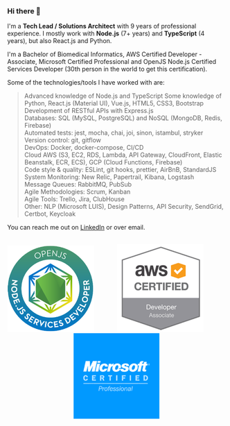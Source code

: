 ### Hi there 👋

I'm a **Tech Lead / Solutions Architect** with 9 years of professional experience.
I mostly work with **Node.js** (7+ years) and **TypeScript** (4 years), but also React.js and Python.

I'm a Bachelor of Biomedical Informatics, AWS Certified Developer - Associate, Microsoft Certified Professional and OpenJS Node.js Certified Services Developer (30th person in the world to get this certification).

Some of the technologies/tools I have worked with are:

> Advanced knowledge of Node.js and TypeScript
> Some knowledge of Python, React.js (Material UI), Vue.js, HTML5, CSS3, Bootstrap   
> Development of RESTful APIs with Express.js  
> Databases: SQL (MySQL, PostgreSQL) and NoSQL (MongoDB, Redis, Firebase)   
> Automated tests: jest, mocha, chai, joi, sinon, istambul, stryker   
> Version control: git, gitflow   
> DevOps: Docker, docker-compose, CI/CD   
> Cloud AWS (S3, EC2, RDS, Lambda, API Gateway, CloudFront, Elastic Beanstalk, ECR, ECS), GCP (Cloud Functions, Firebase)   
> Code style & quality: ESLint, git hooks, prettier, AirBnB, StandardJS   
> System Monitoring: New Relic, Papertrail, Kibana, Logstash   
> Message Queues: RabbitMQ, PubSub  
> Agile Methodologies: Scrum, Kanban   
> Agile Tools: Trello, Jira, ClubHouse   
> Other: NLP (Microsoft LUIS), Design Patterns, API Security, SendGrid, Certbot, Keycloak   

You can reach me out on [LinkedIn](https://www.linkedin.com/in/amirelemam) or over email.  
<div style="text-align: center;">
<br />
<img src="./img/openjs.png" alt="Node.js Certified Services Developer" width="200" style="padding-right: 50px" />
<img src="./img/aws.png" alt="AWS Certified Developer - Associate" width="200" style="padding-right: 50px"/>
<img src="./img/microsoft.png" alt="Microsoft Certified Professional" width="200"/>
</div>
